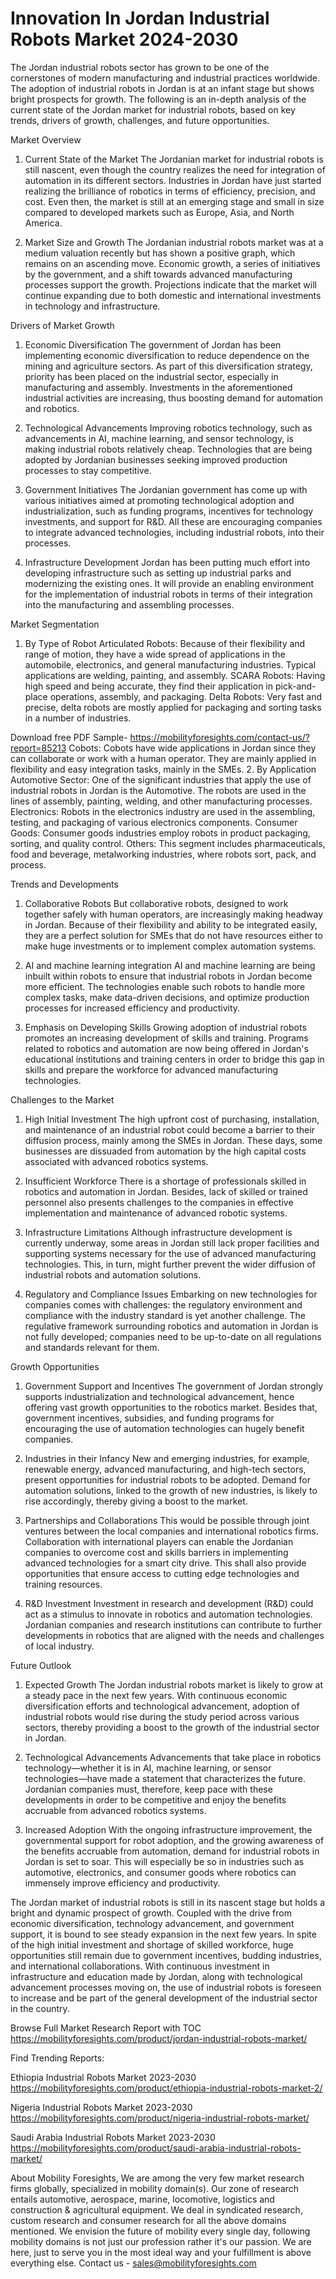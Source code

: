 # Innovation In Jordan Industrial Robots Market 2024-2030 #
The Jordan industrial robots sector has grown to be one of the cornerstones of modern manufacturing and industrial practices worldwide. The adoption of industrial robots in Jordan is at an infant stage but shows bright prospects for growth. The following is an in-depth analysis of the current state of the Jordan market for industrial robots, based on key trends, drivers of growth, challenges, and future opportunities.

Market Overview

1. Current State of the Market
The Jordanian market for industrial robots is still nascent, even though the country realizes the need for integration of automation in its different sectors. Industries in Jordan have just started realizing the brilliance of robotics in terms of efficiency, precision, and cost. Even then, the market is still at an emerging stage and small in size compared to developed markets such as Europe, Asia, and North America.

2. Market Size and Growth
The Jordanian industrial robots market was at a medium valuation recently but has shown a positive graph, which remains on an ascending move. Economic growth, a series of initiatives by the government, and a shift towards advanced manufacturing processes support the growth. Projections indicate that the market will continue expanding due to both domestic and international investments in technology and infrastructure.

Drivers of Market Growth

1. Economic Diversification
The government of Jordan has been implementing economic diversification to reduce dependence on the mining and agriculture sectors. As part of this diversification strategy, priority has been placed on the industrial sector, especially in manufacturing and assembly. Investments in the aforementioned industrial activities are increasing, thus boosting demand for automation and robotics.

2. Technological Advancements
Improving robotics technology, such as advancements in AI, machine learning, and sensor technology, is making industrial robots relatively cheap. Technologies that are being adopted by Jordanian businesses seeking improved production processes to stay competitive.

3. Government Initiatives
The Jordanian government has come up with various initiatives aimed at promoting technological adoption and industrialization, such as funding programs, incentives for technology investments, and support for R&D. All these are encouraging companies to integrate advanced technologies, including industrial robots, into their processes.

4. Infrastructure Development
Jordan has been putting much effort into developing infrastructure such as setting up industrial parks and modernizing the existing ones. It will provide an enabling environment for the implementation of industrial robots in terms of their integration into the manufacturing and assembling processes.

Market Segmentation

1. By Type of Robot
Articulated Robots: Because of their flexibility and range of motion, they have a wide spread of applications in the automobile, electronics, and general manufacturing industries. Typical applications are welding, painting, and assembly. SCARA Robots: Having high speed and being accurate, they find their application in pick-and-place operations, assembly, and packaging. Delta Robots: Very fast and precise, delta robots are mostly applied for packaging and sorting tasks in a number of industries.

Download free PDF Sample- https://mobilityforesights.com/contact-us/?report=85213
Cobots: Cobots have wide applications in Jordan since they can collaborate or work with a human operator. They are mainly applied in flexibility and easy integration tasks, mainly in the SMEs.
2. By Application
Automotive Sector: One of the significant industries that apply the use of industrial robots in Jordan is the Automotive. The robots are used in the lines of assembly, painting, welding, and other manufacturing processes.
Electronics: Robots in the electronics industry are used in the assembling, testing, and packaging of various electronics components.
Consumer Goods: Consumer goods industries employ robots in product packaging, sorting, and quality control.
Others: This segment includes pharmaceuticals, food and beverage, metalworking industries, where robots sort, pack, and process.

Trends and Developments

1. Collaborative Robots
But collaborative robots, designed to work together safely with human operators, are increasingly making headway in Jordan. Because of their flexibility and ability to be integrated easily, they are a perfect solution for SMEs that do not have resources either to make huge investments or to implement complex automation systems.

2. AI and machine learning integration
AI and machine learning are being inbuilt within robots to ensure that industrial robots in Jordan become more efficient. The technologies enable such robots to handle more complex tasks, make data-driven decisions, and optimize production processes for increased efficiency and productivity.

3. Emphasis on Developing Skills
Growing adoption of industrial robots promotes an increasing development of skills and training. Programs related to robotics and automation are now being offered in Jordan's educational institutions and training centers in order to bridge this gap in skills and prepare the workforce for advanced manufacturing technologies.




Challenges to the Market

1. High Initial Investment
The high upfront cost of purchasing, installation, and maintenance of an industrial robot could become a barrier to their diffusion process, mainly among the SMEs in Jordan. These days, some businesses are dissuaded from automation by the high capital costs associated with advanced robotics systems.

2. Insufficient Workforce
There is a shortage of professionals skilled in robotics and automation in Jordan. Besides, lack of skilled or trained personnel also presents challenges to the companies in effective implementation and maintenance of advanced robotic systems.

3. Infrastructure Limitations
Although infrastructure development is currently underway, some areas in Jordan still lack proper facilities and supporting systems necessary for the use of advanced manufacturing technologies. This, in turn, might further prevent the wider diffusion of industrial robots and automation solutions.

4. Regulatory and Compliance Issues
Embarking on new technologies for companies comes with challenges: the regulatory environment and compliance with the industry standard is yet another challenge. The regulative framework surrounding robotics and automation in Jordan is not fully developed; companies need to be up-to-date on all regulations and standards relevant for them.

Growth Opportunities

1. Government Support and Incentives
The government of Jordan strongly supports industrialization and technological advancement, hence offering vast growth opportunities to the robotics market. Besides that, government incentives, subsidies, and funding programs for encouraging the use of automation technologies can hugely benefit companies.


2. Industries in their Infancy
New and emerging industries, for example, renewable energy, advanced manufacturing, and high-tech sectors, present opportunities for industrial robots to be adopted. Demand for automation solutions, linked to the growth of new industries, is likely to rise accordingly, thereby giving a boost to the market.

3. Partnerships and Collaborations
This would be possible through joint ventures between the local companies and international robotics firms. Collaboration with international players can enable the Jordanian companies to overcome cost and skills barriers in implementing advanced technologies for a smart city drive. This shall also provide opportunities that ensure access to cutting edge technologies and training resources.
4. R&D Investment
Investment in research and development (R&D) could act as a stimulus to innovate in robotics and automation technologies. Jordanian companies and research institutions can contribute to further developments in robotics that are aligned with the needs and challenges of local industry.

Future Outlook

1. Expected Growth
The Jordan industrial robots market is likely to grow at a steady pace in the next few years. With continuous economic diversification efforts and technological advancement, adoption of industrial robots would rise during the study period across various sectors, thereby providing a boost to the growth of the industrial sector in Jordan.

2. Technological Advancements
Advancements that take place in robotics technology—whether it is in AI, machine learning, or sensor technologies—have made a statement that characterizes the future. Jordanian companies must, therefore, keep pace with these developments in order to be competitive and enjoy the benefits accruable from advanced robotics systems.



3. Increased Adoption
With the ongoing infrastructure improvement, the governmental support for robot adoption, and the growing awareness of the benefits accruable from automation, demand for industrial robots in Jordan is set to soar. This will especially be so in industries such as automotive, electronics, and consumer goods where robotics can immensely improve efficiency and productivity.

The Jordan market of industrial robots is still in its nascent stage but holds a bright and dynamic prospect of growth. Coupled with the drive from economic diversification, technology advancement, and government support, it is bound to see steady expansion in the next few years. In spite of the high initial investment and shortage of skilled workforce, huge opportunities still remain due to government incentives, budding industries, and international collaborations. With continuous investment in infrastructure and education made by Jordan, along with technological advancement processes moving on, the use of industrial robots is foreseen to increase and be part of the general development of the industrial sector in the country.

Browse Full Market Research Report with TOC https://mobilityforesights.com/product/jordan-industrial-robots-market/

Find Trending Reports:

Ethiopia Industrial Robots Market 2023-2030 https://mobilityforesights.com/product/ethiopia-industrial-robots-market-2/

Nigeria Industrial Robots Market 2023-2030 https://mobilityforesights.com/product/nigeria-industrial-robots-market/


Saudi Arabia Industrial Robots Market 2023-2030 https://mobilityforesights.com/product/saudi-arabia-industrial-robots-market/


About Mobility Foresights,
We are among the very few market research firms globally, specialized in mobility domain(s). Our zone of research entails automotive, aerospace, marine, locomotive, logistics and construction & agricultural equipment. We deal in syndicated research, custom research and consumer research for all the above domains mentioned.
We envision the future of mobility every single day, following mobility domains is not just our profession rather it's our passion. We are here, just to serve you in the most ideal way and your fulfillment is above everything else. Contact us -  sales@mobilityforesights.com 


